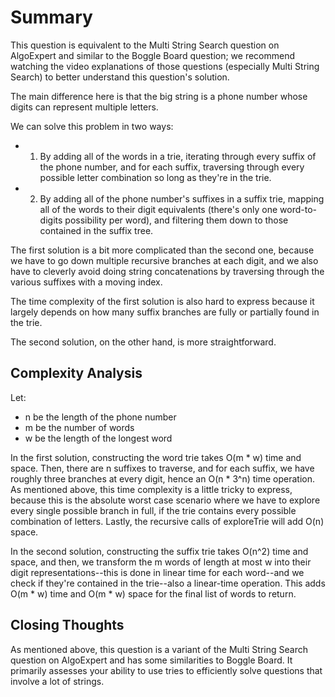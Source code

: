 # Summary

This question is equivalent to the Multi String Search question on AlgoExpert and similar to the Boggle Board question; we recommend watching the video explanations of those questions (especially Multi String Search) to better understand this question's solution.

The main difference here is that the big string is a phone number whose digits can represent multiple letters.

We can solve this problem in two ways:

   - 1) By adding all of the words in a trie, iterating through every suffix of the phone number, and for each suffix, traversing through every possible letter combination so long as they're in the trie.
   - 2) By adding all of the phone number's suffixes in a suffix trie, mapping all of the words to their digit equivalents (there's only one word-to-digits possibility per word), and filtering them down to those contained in the suffix tree.
   
The first solution is a bit more complicated than the second one, because we have to go down multiple recursive branches at each digit, and we also have to cleverly avoid doing string concatenations by traversing through the various suffixes with a moving index.

The time complexity of the first solution is also hard to express because it largely depends on how many suffix branches are fully or partially found in the trie.

The second solution, on the other hand, is more straightforward.

## Complexity Analysis
Let:

   - n be the length of the phone number
   - m be the number of words
   - w be the length of the longest word

In the first solution, constructing the word trie takes O(m * w) time and space. Then, there are n suffixes to traverse, and for each suffix, we have roughly three branches at every digit, hence an O(n * 3^n) time operation. As mentioned above, this time complexity is a little tricky to express, because this is the absolute worst case scenario where we have to explore every single possible branch in full, if the trie contains every possible combination of letters. Lastly, the recursive calls of exploreTrie will add O(n) space.

In the second solution, constructing the suffix trie takes O(n^2) time and space, and then, we transform the m words of length at most w into their digit representations--this is done in linear time for each word--and we check if they're contained in the trie--also a linear-time operation. This adds O(m * w) time and O(m * w) space for the final list of words to return.

## Closing Thoughts

As mentioned above, this question is a variant of the Multi String Search question on AlgoExpert and has some similarities to Boggle Board. It primarily assesses your ability to use tries to efficiently solve questions that involve a lot of strings.
